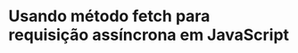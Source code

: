 <!DOCTYPE html>
<html lang="en">
<head>
    <meta charset="UTF-8">
    <meta name="viewport" content="width=device-width, initial-scale=1.0">
    <title>Chamada Assíncrona</title>
</head>
<body>
    <h1>Usando método fetch para requisição assíncrona em JavaScript</h1>
    <div id="titulo"></div>
    <div id="dados"></div>
</body>
<script>
    async function request(){
        const response = await fetch ('https://jsonplaceholder.typicode.com/photos');
        const object = await response.json();
        document.querySelector("dados").innerHTML = JSON.stringify(object);
    }
    request();
    document.querySelector("titulo").innerHTML = "<h2>Dados obtidos do servidor!</h2>"
</script>
</html>
